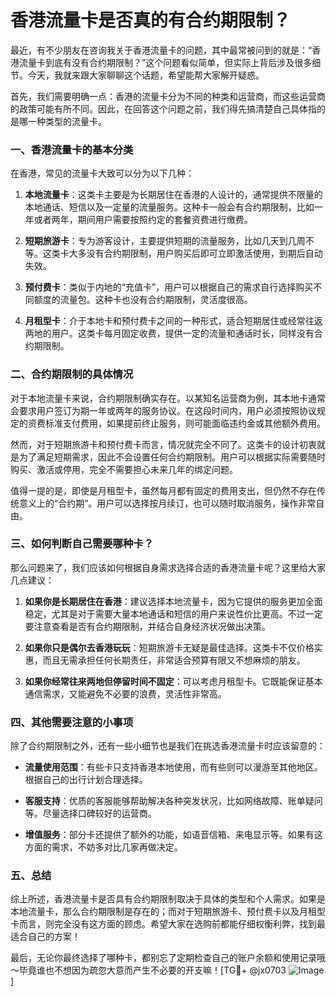 # 香港流量卡是否真的有合约期限制？

最近，有不少朋友在咨询我关于香港流量卡的问题，其中最常被问到的就是：“香港流量卡到底有没有合约期限制？”这个问题看似简单，但实际上背后涉及很多细节。今天，我就来跟大家聊聊这个话题，希望能帮大家解开疑惑。

首先，我们需要明确一点：香港的流量卡分为不同的种类和运营商，而这些运营商的政策可能有所不同。因此，在回答这个问题之前，我们得先搞清楚自己具体指的是哪一种类型的流量卡。

### 一、香港流量卡的基本分类

在香港，常见的流量卡大致可以分为以下几种：

1. **本地流量卡**：这类卡主要是为长期居住在香港的人设计的，通常提供不限量的本地通话、短信以及一定量的流量服务。这种卡一般会有合约期限制，比如一年或者两年，期间用户需要按照约定的套餐资费进行缴费。

2. **短期旅游卡**：专为游客设计，主要提供短期的流量服务，比如几天到几周不等。这类卡大多没有合约期限制，用户购买后即可立即激活使用，到期后自动失效。

3. **预付费卡**：类似于内地的“充值卡”，用户可以根据自己的需求自行选择购买不同额度的流量包。这种卡也没有合约期限制，灵活度很高。

4. **月租型卡**：介于本地卡和预付费卡之间的一种形式，适合短期居住或经常往返两地的用户。这类卡每月固定收费，提供一定的流量和通话时长，同样没有合约期限制。

### 二、合约期限制的具体情况

对于本地流量卡来说，合约期限制确实存在。以某知名运营商为例，其本地卡通常会要求用户签订为期一年或两年的服务协议。在这段时间内，用户必须按照协议规定的资费标准支付费用，如果提前终止服务，则可能面临违约金或其他额外费用。

然而，对于短期旅游卡和预付费卡而言，情况就完全不同了。这类卡的设计初衷就是为了满足短期需求，因此不会设置任何合约期限制。用户可以根据实际需要随时购买、激活或停用，完全不需要担心未来几年的绑定问题。

值得一提的是，即使是月租型卡，虽然每月都有固定的费用支出，但仍然不存在传统意义上的“合约期”。用户可以选择按月续订，也可以随时取消服务，操作非常自由。

### 三、如何判断自己需要哪种卡？

那么问题来了，我们应该如何根据自身需求选择合适的香港流量卡呢？这里给大家几点建议：

1. **如果你是长期居住在香港**：建议选择本地流量卡，因为它提供的服务更加全面稳定，尤其是对于需要大量本地通话和短信的用户来说性价比更高。不过一定要注意查看是否有合约期限制，并结合自身经济状况做出决策。

2. **如果你只是偶尔去香港玩玩**：短期旅游卡无疑是最佳选择。这类卡不仅价格实惠，而且无需承担任何长期责任，非常适合预算有限又不想麻烦的朋友。

3. **如果你经常往来两地但停留时间不固定**：可以考虑月租型卡。它既能保证基本通信需求，又能避免不必要的浪费，灵活性非常高。

### 四、其他需要注意的小事项

除了合约期限制之外，还有一些小细节也是我们在挑选香港流量卡时应该留意的：

- **流量使用范围**：有些卡只支持香港本地使用，而有些则可以漫游至其他地区。根据自己的出行计划合理选择。
  
- **客服支持**：优质的客服能够帮助解决各种突发状况，比如网络故障、账单疑问等。尽量选择口碑较好的运营商。

- **增值服务**：部分卡还提供了额外的功能，如语音信箱、来电显示等。如果有这方面的需求，不妨多对比几家再做决定。

### 五、总结

综上所述，香港流量卡是否具有合约期限制取决于具体的类型和个人需求。如果是本地流量卡，那么合约期限制是存在的；而对于短期旅游卡、预付费卡以及月租型卡而言，则完全没有这方面的顾虑。希望大家在选购前都能仔细权衡利弊，找到最适合自己的方案！

最后，无论你最终选择了哪种卡，都别忘了定期检查自己的账户余额和使用记录哦～毕竟谁也不想因为疏忽大意而产生不必要的开支嘛！[TG💪+ @jx0703 ![Image](https://github.com/user-attachments/assets/dbca1d08-cadb-493c-b0ec-ad6f7a83f270)]